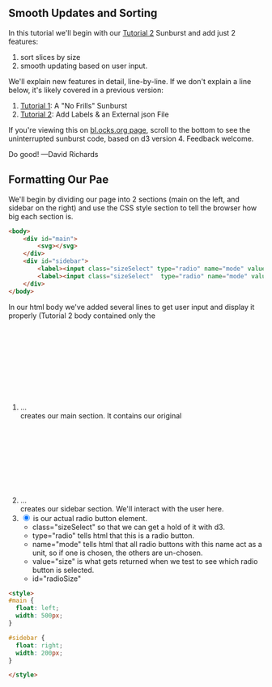<!--- Sunburst Tutorial (d3 v4), Part 3 -->

## Smooth Updates and Sorting
In this tutorial we'll begin with our [Tutorial 2](https://bl.ocks.org/denjn5/f059c1f78f9c39d922b1c208815d18af) Sunburst and add just 2 features:
1) sort slices by size
2) smooth updating based on user input.

We'll explain new features in detail, line-by-line. If we don't explain a line below, it's likely covered in a previous version:
1) [Tutorial 1](https://bl.ocks.org/denjn5/e1cdbbe586ac31747b4a304f8f86efa5): A "No Frills" Sunburst
2) [Tutorial 2](https://bl.ocks.org/denjn5/f059c1f78f9c39d922b1c208815d18af): Add Labels & an External json File

If you're viewing this on [bl.ocks.org page](https://bl.ocks.org/denjn5/3b74baf5edc4ac93d5e487136481c601), scroll to the bottom to see the uninterrupted sunburst code, based on d3 version 4. Feedback welcome.

Do good!  —David Richards


## Formatting Our Pae
We'll begin by dividing our page into 2 sections (main on the left, and sidebar on the right) and use the CSS style section to tell the browser how big each section is.

``` html
<body>
    <div id="main">  
        <svg></svg>
    </div>
    <div id="sidebar">
        <label><input class="sizeSelect" type="radio" name="mode" value="size" id="radioSize" checked> Size</label>
        <label><input class="sizeSelect"  type="radio" name="mode" value="count" id="radioCount"> Count</label>
    </div>
</body>
```

In our html body we've added several lines to get user input and display it properly (Tutorial 2 body contained only the <svg> tag).
1) <div id="main">...</div> creates our main section. It contains our original <svg> element.
2) <div id="main">...</div> creates our sidebar section.  We'll interact with the user here.
3) <input class="sizeSelect" type="radio" name="mode" value="size" id="radioSize" checked> is our actual radio button element.  
    * class="sizeSelect" so that we can get a hold of it with d3.
    * type="radio" tells html that this is a radio button.
    * name="mode" tells html that all radio buttons with this name act as a unit, so if one is chosen, the others are un-chosen.
    * value="size" is what gets returned when we test to see which radio button is selected.
    * id="radioSize"


``` html
<style>
#main {
  float: left;
  width: 500px;
}

#sidebar {
  float: right;
  width: 200px;
}

</style>
```